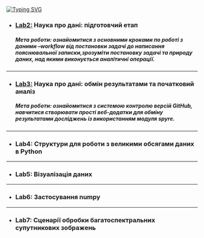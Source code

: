 
[![Typing SVG](https://readme-typing-svg.herokuapp.com?color=%23FF00FF&size=20&lines=Data+Preparation+%26+Analysis)](https://git.io/typing-svg)

* ### [Lab2:](/lab2) Наука про дані: підготовчий етап
  ##### *Мета роботи: ознайомитися з основними кроками по роботі з даними –workflow від постановки задачі до написання пояснювальної записки,зрозуміти постановку задачі та природу даних, над якими виконується аналітичні операції.*
---

* ### [Lab3:](/lab3) Наука про дані: обмін результатами та початковий аналіз
  ##### *Мета роботи: ознайомитися з системою контролю версій GitHub, навчитися створювати прості веб-додатки для обміну результатами досліджень із використанням модуля spyre.*
---

* ### Lab4: Структури для роботи з великими обсягами даних в Python
---

* ### Lab5: Візуалізація даних
---

* ### Lab6: Застосування numpy
---

* ### Lab7: Сценарії обробки багатоспектральних супутникових зображень



